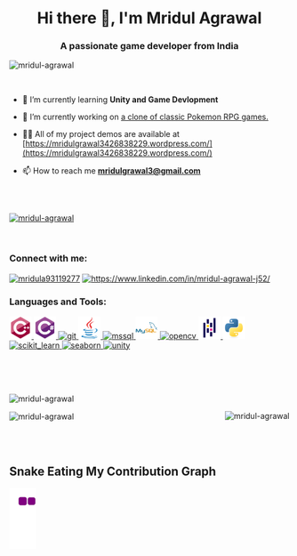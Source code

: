 <h1 align="center">Hi there 👋, I'm Mridul Agrawal</h1>
<h3 align="center">A passionate game developer from India</h3>

<p align="left"> <img src="https://komarev.com/ghpvc/?username=mridul-agrawal&label=Profile%20views&color=0e75b6&style=flat" alt="mridul-agrawal" /> </p>


<!--
<p align="left"> <a href="https://twitter.com/mridula93119277" target="blank"><img src="https://img.shields.io/twitter/follow/mridula93119277?logo=twitter&style=for-the-badge" alt="mridula93119277" /></a> </p>
-->

<br>

- 🌱 I’m currently learning **Unity and Game Devlopment**

- 🔭 I’m currently working on [a clone of classic Pokemon RPG games.](https://github.com/mridul-agrawal/Pokemon)

- 👨‍💻 All of my project demos are available at [https://mridulgrawal3426838229.wordpress.com/](https://mridulgrawal3426838229.wordpress.com/)

- 📫 How to reach me **mridulgrawal3@gmail.com**

<br>
<br>

<p align="left"> <a href="https://github.com/ryo-ma/github-profile-trophy"><img src="https://github-profile-trophy.vercel.app/?username=mridul-agrawal" alt="mridul-agrawal" /></a> </p>

<br>

<h3 align="left">Connect with me:</h3>
<p align="left">
<a href="https://twitter.com/mridula93119277" target="blank"><img align="center" src="https://raw.githubusercontent.com/rahuldkjain/github-profile-readme-generator/master/src/images/icons/Social/twitter.svg" alt="mridula93119277" height="30" width="40" /></a>
<a href="https://linkedin.com/in/https://www.linkedin.com/in/mridul-agrawal-j52/" target="blank"><img align="center" src="https://raw.githubusercontent.com/rahuldkjain/github-profile-readme-generator/master/src/images/icons/Social/linked-in-alt.svg" alt="https://www.linkedin.com/in/mridul-agrawal-j52/" height="30" width="40" /></a>
</p>

<h3 align="left">Languages and Tools:</h3>
<p align="left"> <a href="https://www.w3schools.com/cpp/" target="_blank" rel="noreferrer"> <img src="https://raw.githubusercontent.com/devicons/devicon/master/icons/cplusplus/cplusplus-original.svg" alt="cplusplus" width="40" height="40"/> </a> <a href="https://www.w3schools.com/cs/" target="_blank" rel="noreferrer"> <img src="https://raw.githubusercontent.com/devicons/devicon/master/icons/csharp/csharp-original.svg" alt="csharp" width="40" height="40"/> </a> <a href="https://git-scm.com/" target="_blank" rel="noreferrer"> <img src="https://www.vectorlogo.zone/logos/git-scm/git-scm-icon.svg" alt="git" width="40" height="40"/> </a> <a href="https://www.java.com" target="_blank" rel="noreferrer"> <img src="https://raw.githubusercontent.com/devicons/devicon/master/icons/java/java-original.svg" alt="java" width="40" height="40"/> </a> <a href="https://www.microsoft.com/en-us/sql-server" target="_blank" rel="noreferrer"> <img src="https://www.svgrepo.com/show/303229/microsoft-sql-server-logo.svg" alt="mssql" width="40" height="40"/> </a> <a href="https://www.mysql.com/" target="_blank" rel="noreferrer"> <img src="https://raw.githubusercontent.com/devicons/devicon/master/icons/mysql/mysql-original-wordmark.svg" alt="mysql" width="40" height="40"/> </a> <a href="https://opencv.org/" target="_blank" rel="noreferrer"> <img src="https://www.vectorlogo.zone/logos/opencv/opencv-icon.svg" alt="opencv" width="40" height="40"/> </a> <a href="https://pandas.pydata.org/" target="_blank" rel="noreferrer"> <img src="https://raw.githubusercontent.com/devicons/devicon/2ae2a900d2f041da66e950e4d48052658d850630/icons/pandas/pandas-original.svg" alt="pandas" width="40" height="40"/> </a> <a href="https://www.python.org" target="_blank" rel="noreferrer"> <img src="https://raw.githubusercontent.com/devicons/devicon/master/icons/python/python-original.svg" alt="python" width="40" height="40"/> </a> <a href="https://scikit-learn.org/" target="_blank" rel="noreferrer"> <img src="https://upload.wikimedia.org/wikipedia/commons/0/05/Scikit_learn_logo_small.svg" alt="scikit_learn" width="40" height="40"/> </a> <a href="https://seaborn.pydata.org/" target="_blank" rel="noreferrer"> <img src="https://seaborn.pydata.org/_images/logo-mark-lightbg.svg" alt="seaborn" width="40" height="40"/> </a> <a href="https://unity.com/" target="_blank" rel="noreferrer"> <img src="https://www.vectorlogo.zone/logos/unity3d/unity3d-icon.svg" alt="unity" width="40" height="40"/> </a> </p>


<br>
<br>
<br>

<p>&nbsp;<img align="left" src="https://github-readme-stats.vercel.app/api?username=mridul-agrawal&show_icons=true&locale=en" alt="mridul-agrawal" /></p>

<p><img align="right" src="https://github-readme-stats.vercel.app/api/top-langs?username=mridul-agrawal&show_icons=true&locale=en&layout=compact" alt="mridul-agrawal" /></p>


<p><img align="center" src="https://github-readme-streak-stats.herokuapp.com/?user=mridul-agrawal&" alt="mridul-agrawal" /></p>



<br>
<br>


## Snake Eating My Contribution Graph
![snake gif](https://github.com/mridul-agrawal/mridul-agrawal/blob/output/github-contribution-grid-snake.gif)
